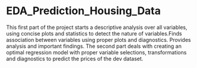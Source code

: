 # EDA_Prediction_Housing_Data
This first part of the project starts a descriptive analysis over all variables, using concise plots and statistics to detect the nature of variables.Finds association between variables using proper plots and diagnostics. Provides analysis and important findings. The second part deals with creating an optimal regression model with proper variable selections, transformations and diagnostics to predict the prices of the dev dataset.
